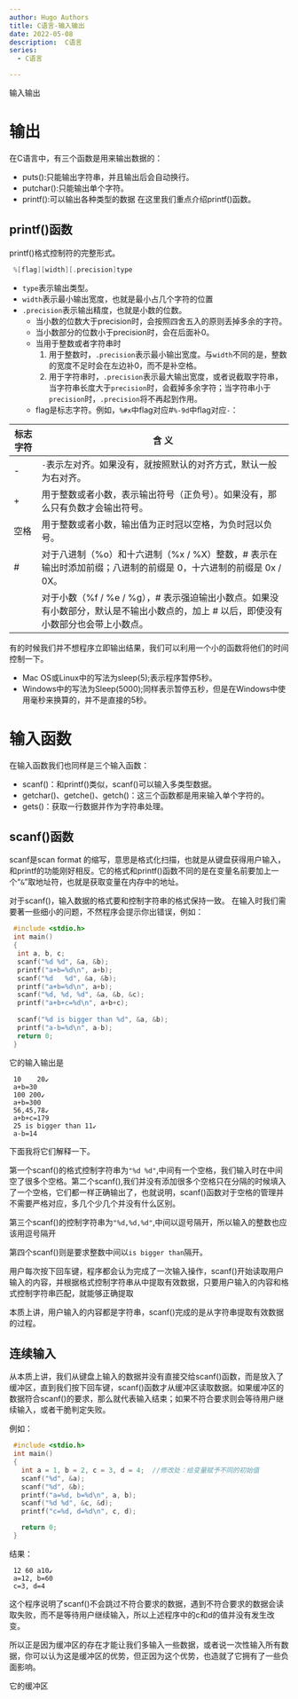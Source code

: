```yaml
---
author: Hugo Authors
title: C语言-输入输出
date: 2022-05-08
description:  C语言
series:
  - C语言

---
```


输入输出

<!--more-->

# 输出
  在C语言中，有三个函数是用来输出数据的：
   - puts():只能输出字符串，并且输出后会自动换行。
   - putchar():只能输出单个字符。
   - printf():可以输出各种类型的数据
  在这里我们重点介绍printf()函数。
  
  ## printf()函数
   printf()格式控制符的完整形式。
   ```c
    %[flag][width][.precision]type
   ```
   - `type`表示输出类型。
   - `width`表示最小输出宽度，也就是最小占几个字符的位置
   - `.precision`表示输出精度，也就是小数的位数。
     - 当小数的位数大于precision时，会按照四舍五入的原则丢掉多余的字符。
     - 当小数部分的位数小于precision时，会在后面补0。
     - 当用于整数或者字符串时
       1. 用于整数时，`.precision`表示最小输出宽度。与`width`不同的是，整数的宽度不足时会在左边补0，而不是补空格。
       2. 用于字符串时，`.precision`表示最大输出宽度，或者说截取字符串，当字符串长度大于`precision`时，会截掉多余字符；当字符串小于`precision`时，`.precision`将不再起到作用。
     - flag是标志字符。例如，`%#x`中flag对应#`%-9d`中flag对应`-`：
     
|标志字符|	含  义|
| ------- | ----------- |
|-|	`-`表示左对齐。如果没有，就按照默认的对齐方式，默认一般为右对齐。|
|+|	用于整数或者小数，表示输出符号（正负号）。如果没有，那么只有负数才会输出符号。|
|空格|	用于整数或者小数，输出值为正时冠以空格，为负时冠以负号。|
|#|	对于八进制（%o）和十六进制（%x / %X）整数，# 表示在输出时添加前缀；八进制的前缀是 0，十六进制的前缀是 0x / 0X。
||对于小数（%f / %e / %g），# 表示强迫输出小数点。如果没有小数部分，默认是不输出小数点的，加上 # 以后，即使没有小数部分也会带上小数点。|

   有的时候我们并不想程序立即输出结果，我们可以利用一个小的函数将他们的时间控制一下。
   - Mac OS或Linux中的写法为sleep(5);表示程序暂停5秒。
   - Windows中的写法为Sleep(5000);同样表示暂停五秒，但是在Windows中使用毫秒来换算的，并不是直接的5秒。

# 输入函数
  在输入函数我们也同样是三个输入函数：
   - scanf()：和printf()类似，scanf()可以输入多类型数据。
   - getchar()、getche()、getch()：这三个函数都是用来输入单个字符的。
   - gets()：获取一行数据并作为字符串处理。
  
  ## scanf()函数
  scanf是scan format 的缩写，意思是格式化扫描，也就是从键盘获得用户输入，和printf的功能刚好相反。它的格式和printf()函数不同的是在变量名前要加上一个“`&`”取地址符，也就是获取变量在内存中的地址。
  
  对于scanf()，输入数据的格式要和控制字符串的格式保持一致。
  在输入时我们需要著一些细小的问题，不然程序会提示你出错误，例如：
  ```c
   #include <stdio.h>
   int main()
   {
    int a, b, c;
    scanf("%d %d", &a, &b);
    printf("a+b=%d\n", a+b);
    scanf("%d   %d", &a, &b);
    printf("a+b=%d\n", a+b);
    scanf("%d, %d, %d", &a, &b, &c);
    printf("a+b+c=%d\n", a+b+c);
   
    scanf("%d is bigger than %d", &a, &b);
    printf("a-b=%d\n", a-b);
    return 0;
   }
  ```
  它的输入输出是
  ```
   10    20↙
   a+b=30
   100 200↙
   a+b=300
   56,45,78↙
   a+b+c=179
   25 is bigger than 11↙
   a-b=14
  ```
  下面我将它们解释一下。

  第一个scanf()的格式控制字符串为`"%d %d"`,中间有一个空格，我们输入时在中间空了很多个空格。第二个scanf(),我们并没有添加很多个空格只在分隔的时候填入了一个空格，它们都一样正确输出了，也就说明，scanf()函数对于空格的管理并不需要严格对应，多几个少几个并没有什么区别。

  第三个scanf()的控制字符串为`"%d,%d,%d"`,中间以逗号隔开，所以输入的整数也应该用逗号隔开

  第四个scanf()则是要求整数中间以`is bigger than`隔开。

  用户每次按下回车键，程序都会认为完成了一次输入操作，scanf()开始读取用户输入的内容，并根据格式控制字符串从中提取有效数据，只要用户输入的内容和格式控制字符串匹配，就能够正确提取

  本质上讲，用户输入的内容都是字符串，scanf()完成的是从字符串提取有效数据的过程。

  ## 连续输入
   从本质上讲，我们从键盘上输入的数据并没有直接交给scanf()函数，而是放入了缓冲区，直到我们按下回车键，scanf()函数才从缓冲区读取数据。如果缓冲区的数据符合scanf()的要求，那么就代表输入结束；如果不符合要求则会等待用户继续输入，或者干脆判定失败。

   例如：
   ```c
    #include <stdio.h>
    int main()
    {
      int a = 1, b = 2, c = 3, d = 4;  //修改处：给变量赋予不同的初始值
      scanf("%d", &a);
      scanf("%d", &b);
      printf("a=%d, b=%d\n", a, b);
      scanf("%d %d", &c, &d);
      printf("c=%d, d=%d\n", c, d);
   
      return 0;
    }
   ```
   结果：
   ```
    12 60 a10↙
    a=12, b=60
    c=3, d=4
   ```
   这个程序说明了scanf()不会跳过不符合要求的数据，遇到不符合要求的数据会读取失败，而不是等待用户继续输入，所以上述程序中的c和d的值并没有发生改变。

   所以正是因为缓冲区的存在才能让我们多输入一些数据，或者说一次性输入所有数据，你可以认为这是缓冲区的优势，但正因为这个优势，也造就了它拥有了一些负面影响。

   它的缓冲区